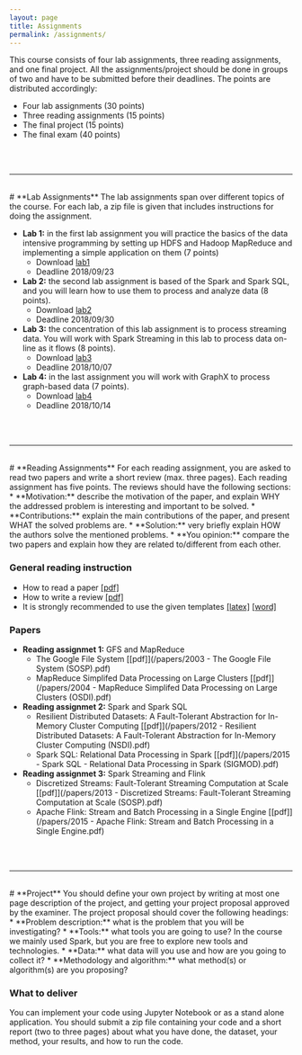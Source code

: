 ```yaml
---
layout: page
title: Assignments
permalink: /assignments/
---
```

This course consists of four lab assignments, three reading assignments, and one final project. All the assignments/project should be done in groups of two and have to be submitted before their deadlines. The points are distributed accordingly:
<ul>
<li>Four lab assignments (30 points)</li>
<li>Three reading assignments (15 points)</li>
<li>The final project (15 points)</li>
<li>The final exam (40 points)</li>
</ul>

<br>
<br>
<hr>
<br>
# **Lab Assignments**
The lab assignments span over different topics of the course. For each lab, a zip file is given that includes instructions for doing the assignment.

* **Lab 1:** in the first lab assignment you will practice the basics of the data intensive programming by setting up HDFS and Hadoop MapReduce and implementing a simple application on them (7 points)
  - Download [lab1]()
  - Deadline 2018/09/23
* **Lab 2:** the second lab assignment is based of the Spark and Spark SQL, and you will learn how to use them to process and analyze data (8 points).
  - Download [lab2]()
  - Deadline 2018/09/30
* **Lab 3:** the concentration of this lab assignment is to process streaming data. You will work with Spark Streaming in this lab to process data on-line as it flows (8 points).
  - Download [lab3]()
  - Deadline 2018/10/07
* **Lab 4:** in the last assignment you will work with GraphX to process graph-based data (7 points).
  - Download [lab4]()
  - Deadline 2018/10/14

<br>
<br>
<hr>
<br>
# **Reading Assignments**
For each reading assignment, you are asked to read two papers and write a short review (max. three pages). Each reading assignment has five points. The reviews should have the following sections:
* **Motivation:** describe the motivation of the paper, and explain WHY the addressed problem is interesting and important to be solved.
* **Contributions:** explain the main contributions of the paper, and present WHAT the solved problems are.
* **Solution:** very briefly explain HOW the authors solve the mentioned problems.
* **You opinion:** compare the two papers and explain how they are related to/different from each other.

### General reading instruction
* How to read a paper [[pdf]](/papers/paper-reading.pdf)
* How to write a review [[pdf]](/papers/review-writing.pdf)
* It is strongly recommended to use the given templates [[latex]](/papers/latex_template.tex) [[word]](/papers/word_template.tex)

### Papers
* **Reading assignmet 1:** GFS and MapReduce
  - The Google File System [[pdf]](/papers/2003 - The Google File System (SOSP).pdf)
  - MapReduce Simplifed Data Processing on Large Clusters [[pdf]](/papers/2004 - MapReduce  Simplifed Data Processing on Large Clusters (OSDI).pdf)
* **Reading assignmet 2:** Spark and Spark SQL
  - Resilient Distributed Datasets: A Fault-Tolerant Abstraction for In-Memory Cluster Computing [[pdf]](/papers/2012 - Resilient Distributed Datasets: A Fault-Tolerant Abstraction for In-Memory Cluster Computing (NSDI).pdf)
  - Spark SQL: Relational Data Processing in Spark [[pdf]](/papers/2015 - Spark SQL - Relational Data Processing in Spark (SIGMOD).pdf)
* **Reading assignmet 3:** Spark Streaming and Flink
  - Discretized Streams: Fault-Tolerant Streaming Computation at Scale [[pdf]](/papers/2013 - Discretized Streams: Fault-Tolerant Streaming Computation at Scale (SOSP).pdf)
  - Apache Flink: Stream and Batch Processing in a Single Engine [[pdf]](/papers/2015 - Apache Flink: Stream and Batch Processing in a Single Engine.pdf)

<br>
<br>
<hr>
<br>
# **Project**
You should define your own project by writing at most one page description of the project, and getting your project proposal approved by the examiner. The project proposal should cover the following headings:
* **Problem description:** what is the problem that you will be investigating?
* **Tools:** what tools you are going to use? In the course we mainly used Spark, but you are free to explore new tools and technologies.
* **Data:** what data will you use and how are you going to collect it? 
* **Methodology and algorithm:** what method(s) or algorithm(s) are you proposing? 

### What to deliver
You can implement your code using Jupyter Notebook or as a stand alone application. You should submit a zip file containing your code and a short report (two to three pages) about what you have done, the dataset, your method, your results, and how to run the code.
